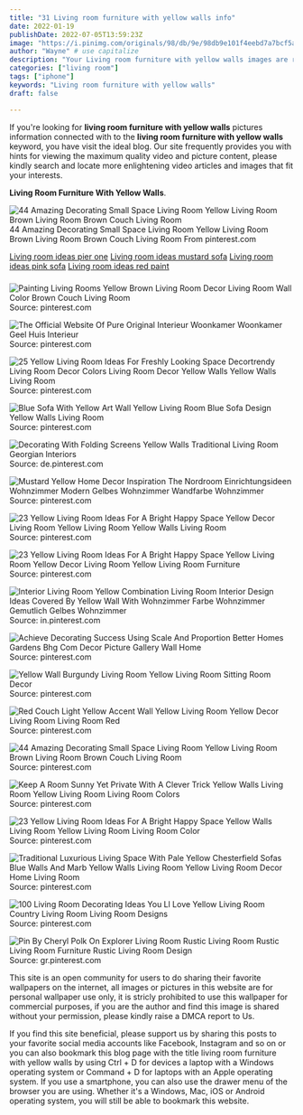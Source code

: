 ```yaml
---
title: "31 Living room furniture with yellow walls info"
date: 2022-01-19
publishDate: 2022-07-05T13:59:23Z
image: "https://i.pinimg.com/originals/98/db/9e/98db9e101f4eebd7a7bcf5ac9b8ac6e2.jpg"
author: "Wayne" # use capitalize
description: "Your Living room furniture with yellow walls images are ready. Living room furniture with yellow walls are a topic that is being searched for and liked by netizens now. You can Get the Living room furniture with yellow walls files here. Download all free photos and vectors."
categories: ["living room"]
tags: ["iphone"]
keywords: "Living room furniture with yellow walls"
draft: false

---
```


If you're looking for **living room furniture with yellow walls** pictures information connected with to the **living room furniture with yellow walls** keyword, you have visit the ideal  blog.  Our site frequently  provides you with  hints  for viewing  the maximum  quality video and picture  content, please kindly search and locate more enlightening video articles and images  that fit your interests.

**Living Room Furniture With Yellow Walls**. 

![44 Amazing Decorating Small Space Living Room Yellow Living Room Brown Living Room Brown Couch Living Room](https://i.pinimg.com/originals/ee/34/e8/ee34e893ee7183d347eeda0a1130d394.jpg "44 Amazing Decorating Small Space Living Room Yellow Living Room Brown Living Room Brown Couch Living Room")
44 Amazing Decorating Small Space Living Room Yellow Living Room Brown Living Room Brown Couch Living Room From pinterest.com

[Living room ideas pier one](/living-room-ideas-pier-one/)
[Living room ideas mustard sofa](/living-room-ideas-mustard-sofa/)
[Living room ideas pink sofa](/living-room-ideas-pink-sofa/)
[Living room ideas red paint](/living-room-ideas-red-paint/)



### 

 


![Painting Living Rooms Yellow Brown Living Room Decor Living Room Wall Color Brown Couch Living Room](https://i.pinimg.com/originals/b6/56/85/b65685dabb2ae1c4c75805d2d3e4b916.jpg "Painting Living Rooms Yellow Brown Living Room Decor Living Room Wall Color Brown Couch Living Room")
Source: pinterest.com

 

![The Official Website Of Pure Original Interieur Woonkamer Woonkamer Geel Huis Interieur](https://i.pinimg.com/736x/2a/b4/d4/2ab4d45a010ae295937c44d5da9964c3.jpg "The Official Website Of Pure Original Interieur Woonkamer Woonkamer Geel Huis Interieur")
Source: pinterest.com

 

![25 Yellow Living Room Ideas For Freshly Looking Space Decortrendy Living Room Decor Colors Living Room Decor Yellow Walls Yellow Walls Living Room](https://i.pinimg.com/564x/6e/12/d3/6e12d32f4e6180a0a9142bf7bfdc272b.jpg "25 Yellow Living Room Ideas For Freshly Looking Space Decortrendy Living Room Decor Colors Living Room Decor Yellow Walls Yellow Walls Living Room")
Source: pinterest.com

 

![Blue Sofa With Yellow Art Wall Yellow Living Room Blue Sofa Design Yellow Walls Living Room](https://i.pinimg.com/originals/a6/fe/53/a6fe53e3c6585f479019575a278162b3.jpg "Blue Sofa With Yellow Art Wall Yellow Living Room Blue Sofa Design Yellow Walls Living Room")
Source: pinterest.com

 

![Decorating With Folding Screens Yellow Walls Traditional Living Room Georgian Interiors](https://i.pinimg.com/originals/2a/87/9a/2a879a26f887e18e3658164a15a0608e.jpg "Decorating With Folding Screens Yellow Walls Traditional Living Room Georgian Interiors")
Source: de.pinterest.com

 

![Mustard Yellow Home Decor Inspiration The Nordroom Einrichtungsideen Wohnzimmer Modern Gelbes Wohnzimmer Wandfarbe Wohnzimmer](https://i.pinimg.com/originals/ff/b9/ed/ffb9edd0a77122180c69450343d9fdc1.jpg "Mustard Yellow Home Decor Inspiration The Nordroom Einrichtungsideen Wohnzimmer Modern Gelbes Wohnzimmer Wandfarbe Wohnzimmer")
Source: pinterest.com

 

![23 Yellow Living Room Ideas For A Bright Happy Space Yellow Decor Living Room Yellow Living Room Yellow Walls Living Room](https://i.pinimg.com/564x/97/af/cd/97afcd9bf8cc9e98b0a6a005be02c089.jpg "23 Yellow Living Room Ideas For A Bright Happy Space Yellow Decor Living Room Yellow Living Room Yellow Walls Living Room")
Source: pinterest.com

 

![23 Yellow Living Room Ideas For A Bright Happy Space Yellow Living Room Yellow Decor Living Room Yellow Living Room Furniture](https://i.pinimg.com/564x/f4/2c/49/f42c4941f0ed7312e956264295ed5d9e.jpg "23 Yellow Living Room Ideas For A Bright Happy Space Yellow Living Room Yellow Decor Living Room Yellow Living Room Furniture")
Source: pinterest.com

 

![Interior Living Room Yellow Combination Living Room Interior Design Ideas Covered By Yellow Wall With Wohnzimmer Farbe Wohnzimmer Gemutlich Gelbes Wohnzimmer](https://i.pinimg.com/originals/a1/2c/c6/a12cc64953a2048da634aeb1f919d7e4.jpg "Interior Living Room Yellow Combination Living Room Interior Design Ideas Covered By Yellow Wall With Wohnzimmer Farbe Wohnzimmer Gemutlich Gelbes Wohnzimmer")
Source: in.pinterest.com

 

![Achieve Decorating Success Using Scale And Proportion Better Homes Gardens Bhg Com Decor Picture Gallery Wall Home](https://i.pinimg.com/originals/1f/df/11/1fdf1149515cc2fd85a49328388fc745.jpg "Achieve Decorating Success Using Scale And Proportion Better Homes Gardens Bhg Com Decor Picture Gallery Wall Home")
Source: pinterest.com

 

![Yellow Wall Burgundy Living Room Yellow Living Room Sitting Room Decor](https://i.pinimg.com/originals/48/df/78/48df787868ae33f6d1d3b3a1df28d53b.jpg "Yellow Wall Burgundy Living Room Yellow Living Room Sitting Room Decor")
Source: pinterest.com

 

![Red Couch Light Yellow Accent Wall Yellow Living Room Yellow Decor Living Room Living Room Red](https://i.pinimg.com/originals/02/e4/2f/02e42f934bbc1b7d4c94ec5118f08f2e.jpg "Red Couch Light Yellow Accent Wall Yellow Living Room Yellow Decor Living Room Living Room Red")
Source: pinterest.com

 

![44 Amazing Decorating Small Space Living Room Yellow Living Room Brown Living Room Brown Couch Living Room](https://i.pinimg.com/originals/ee/34/e8/ee34e893ee7183d347eeda0a1130d394.jpg "44 Amazing Decorating Small Space Living Room Yellow Living Room Brown Living Room Brown Couch Living Room")
Source: pinterest.com

 

![Keep A Room Sunny Yet Private With A Clever Trick Yellow Walls Living Room Yellow Living Room Living Room Colors](https://i.pinimg.com/originals/0b/26/09/0b260950bfb2dc929714d38eb13756de.jpg "Keep A Room Sunny Yet Private With A Clever Trick Yellow Walls Living Room Yellow Living Room Living Room Colors")
Source: pinterest.com

 

![23 Yellow Living Room Ideas For A Bright Happy Space Yellow Walls Living Room Yellow Living Room Living Room Color](https://i.pinimg.com/originals/f7/60/bf/f760bfa17a58df1a743580a0ee32b21a.jpg "23 Yellow Living Room Ideas For A Bright Happy Space Yellow Walls Living Room Yellow Living Room Living Room Color")
Source: pinterest.com

 

![Traditional Luxurious Living Space With Pale Yellow Chesterfield Sofas Blue Walls And Marb Yellow Walls Living Room Yellow Living Room Decor Home Living Room](https://i.pinimg.com/originals/cc/4d/81/cc4d8192521d5e56cae2e164a86e278e.png "Traditional Luxurious Living Space With Pale Yellow Chesterfield Sofas Blue Walls And Marb Yellow Walls Living Room Yellow Living Room Decor Home Living Room")
Source: pinterest.com

 

![100 Living Room Decorating Ideas You Ll Love Yellow Living Room Country Living Room Living Room Designs](https://i.pinimg.com/originals/a2/41/48/a24148a900a598fcd2db3332e1b0079f.jpg "100 Living Room Decorating Ideas You Ll Love Yellow Living Room Country Living Room Living Room Designs")
Source: pinterest.com

 

![Pin By Cheryl Polk On Explorer Living Room Rustic Living Room Rustic Living Room Furniture Rustic Living Room Design](https://i.pinimg.com/originals/98/db/9e/98db9e101f4eebd7a7bcf5ac9b8ac6e2.jpg "Pin By Cheryl Polk On Explorer Living Room Rustic Living Room Rustic Living Room Furniture Rustic Living Room Design")
Source: gr.pinterest.com

 

This site is an open community for users to do sharing their favorite wallpapers on the internet, all images or pictures in this website are for personal wallpaper use only, it is stricly prohibited to use this wallpaper for commercial purposes, if you are the author and find this image is shared without your permission, please kindly raise a DMCA report to Us.

If you find this site beneficial, please support us by sharing this posts to your favorite social media accounts like Facebook, Instagram and so on or you can also bookmark this blog page with the title living room furniture with yellow walls by using Ctrl + D for devices a laptop with a Windows operating system or Command + D for laptops with an Apple operating system. If you use a smartphone, you can also use the drawer menu of the browser you are using. Whether it's a Windows, Mac, iOS or Android operating system, you will still be able to bookmark this website.
